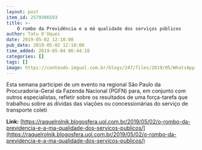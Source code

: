 ```yaml
---
layout: post
item_id: 2579306593
title: >-
    O rombo da Previdência e a má qualidade dos serviços públicos
author: Tatu D'Oquei
date: 2019-05-02 12:18:00
pub_date: 2019-05-02 12:18:00
time_added: 2019-05-04 06:44:10
categories: []
tags: []
image: https://conteudo.imguol.com.br/blogs/247/files/2019/05/WhatsApp-Image-2019-04-30-at-16.07.15-1-615x300.jpeg
---
```


Esta semana participei de um evento na regional São Paulo da Procuradoria-Geral da Fazenda Nacional (PGFN) para, em conjunto com outros especialistas, refletir sobre os resultados de uma força-tarefa que trabalhou sobre as dívidas das viações ou concessionárias do serviço de transporte coleti

**Link:** [https://raquelrolnik.blogosfera.uol.com.br/2019/05/02/o-rombo-da-previdencia-e-a-ma-qualidade-dos-servicos-publicos/](https://raquelrolnik.blogosfera.uol.com.br/2019/05/02/o-rombo-da-previdencia-e-a-ma-qualidade-dos-servicos-publicos/)

